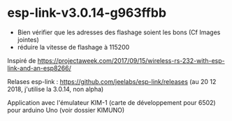 # esp-link-v3.0.14-g963ffbb

- Bien vérifier que les adresses des flashage soient les bons (Cf Images jointes)
- réduire la vitesse de flashage à 115200

Inspiré de https://projectaweek.com/2017/09/15/wireless-rs-232-with-esp-link-and-an-esp8266/

Relases esp-link : https://github.com/jeelabs/esp-link/releases (au 20 12 2018, j'utilise la 3.0.14, non alpha) 

Application avec l'émulateur KIM-1 (carte de développement pour 6502) pour arduino Uno (voir dossier KIMUNO)

